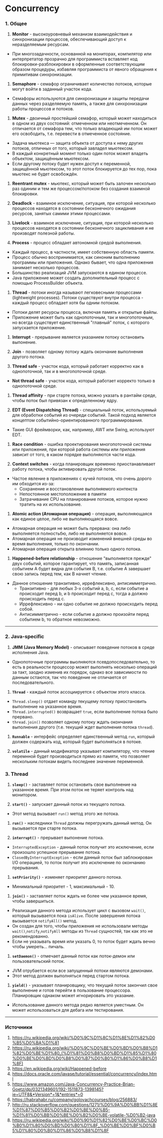 # Concurrency

### 1. Общее

1. **Monitor** - высокоуровневый механизм взаимодействия и синхронизации процессов, обеспечивающий доступ к неразделяемым ресурсам.
  - При многозадачности, основанной на мониторах, компилятор или интерпретатор прозрачно для программиста вставляет код блокировки-разблокировки в оформленные соответствующим образом процедуры, избавляя программиста от явного обращения к примитивам синхронизации.

1. **Semaphore** - семафор ограничивает количество потоков, которые могут войти в заданный участок кода.
  - Семафоры используются для синхронизации и защиты передачи данных через разделяемую память, а также для синхронизации работы процессов и потоков.

1. **Mutex** - двоичный простейший семафор, который может находиться в одном из двух состояний: отмеченном или неотмеченном. Он отличается от семафора тем, что только владеющий им поток может его освободить, т.е. перевести в отмеченное состояние.
  - Задача мьютекса — защита объекта от доступа к нему других потоков, отличных от того, который завладел мьютексом.
  - В каждый конкретный момент только один поток может владеть объектом, защищённым мьютексом.
  - Если другому потоку будет нужен доступ к переменной, защищённой мьютексом, то этот поток блокируется до тех пор, пока мьютекс не будет освобождён.

1. **Reentrant mutex** - мьютекс, который может быть залочен несколько раз одиним и тем же процессом/потоком без создания взаимной блокировки.

1. **Deadlock** - взаимное исключение, ситуация, при которой несколько процессов находятся в состоянии бесконечного ожидания ресурсов, занятых самими этими процессами.

1. **Livelock** - взаимное исключение, ситуация, при которой несколько процессов находятся в состоянии бесконечного зацикливания и не производят полезной работы. 




1. **Process** - процесс обладает автономной средой выполнения. 
  - Каждый процесс, в частности, имеет собственную область памяти.
  - Процесс обычно воспринимается, как синоним выполнению программы или приложения. Однако бывает, что одна приложения занимает несколько процессов.
  - Большинство реализаций JVM запускаются в едином процессе.
  - Java приложение может создать дополнительный процесс с помощью ProcessBuilder объекта.

1. **Thread** - потоки иногда называют легковесными процессами (lightweight processes). Потоки существуют внутри процесса - каждый процесс обладает хотя бы одним потоком.
  - Потоки делят ресурсы процесса, включая память и открытые файлы.
  - Приложение может быть как однопоточным, так и многопоточным, но всегда существует единственный "главный" поток, с которого запускается приложение.

1. **Interrupt** - прерывание является указанием потоку остановить выпонение.

1. **Join** - позволяет одному потоку ждать окончание выполнения другого потока.

1. **Thread safe** - участок кода, который работает корректно как в однопоточной, так и в многопоточной среде.
  - **Not thread safe** - участок кода, который работает корректо только в однопоточной среде.

1. **Thread affinity** - при старте потока, можно указать в рантайм среде, чтобы поток был привязан к определенному ядру.

1. **EDT (Event Dispatching Thread)** - специальный поток, используемый для обработки событий из очереди событий. Такой подход является концептом событийно-ориентированного программирования.
  - Такие GUI фреймворки, как, например, AWT или Swing, используют EDT.

1. **Race condition** - ошибка проектирования многопоточной системы или приложения, при которой работа системы или приложения зависит от того, в каком порядке выполняются части кода.

1. **Context switches** - когда планировщик временно приостанавливает работу потока, чтобы активировать другой поток.
  - Частое явление в приложениях с кучей потоков, что очень дорого им обходится из-за:
    + Сохранение и восстановление выполняемого контекста
    + Непостоянное местоположение в памяти
    + Затрачивание CPU на планирование потоков, которое нужно тратить на их использование.

1. **Atomic action (Атомарная операция)** - операция, выполняющаяся как единое целое, либо не выполняющаяся вовсе.
  - Атомарная операция не может быть прервана: она либо выполняется полностьбю, либо не выполняется вовсе.
  - Атомарная операция не производит изменений внешней среды во время выполнения, только по окончании.
  - Атомарная операция открыта влиянию только одного потока.

1. **Happened-before relationship** - отношение "выполняется прежде" двух событий, которое гарантирует, что память, записанная событием A будет видна для события B, т.е. событие А завершает свою запись перед тем, как B начнет чтение.
  - Данное отношение транзитивно, иррефлексивно, антисимметрично.
    + Транзитивно - для любых 3-х событий a, b, c, если событие a происходит перед b, и b происходит перед c, тогда a должно происходить перед c.
    + Иррефлексивно - ни одно событие не должно происходить перед собой.
    + Антисимметрично - если событие a должно произойти перед событием b, то обратное невозможно.

---

### 2. Java-specific

1. **JMM (Java Memory Model)** - описывает поведение потоков в среде исполнения Java.
  - Однопоточные программы выолняются псевдопоследовательно, то есть в реальности процессор может выполнять несколько операций за такт, заодно изменив их порядок, однако все зависимости по данным остаются, так что поведение не отличается от последовательного.

1. **`Thread`** - каждый поток ассоциируется с объектом этого класса.
  - `Thread.sleep()` отдает команду текущему потоку приостановить выполнение на указанное время.
  - `Thread.interrupted()` возвращает `true`, если выполнение потока было прервано.
  - `thread.join()` позволяет одному потоку ждать окончания выполнения другого (т.е. текущий ждет выполнения потока `thread`).

1. **`Runnable`** - интерфейс определяет единственный метод `run`, который должен содержать код, который будет выполняться в потоке.

1. **`volatile`** - данный модификатор указывает компилятору, что чтение перемнной будет производиться прямо из памяти, что позволяет нескольким потокам видеть последнее значение переменной.

### 3. Thread

1. **`sleep()`** - заставляет поток остановить свое выполнение на указанное время. При этом поток не теряет контроль над монитором.

1. **`start()`** - запускает данный поток из текущего потока.
  - Этот метод вызывает `run()` метод этого же потока.

1. **`run()`** - наследники `Thread` должны перегружать данный метод. Он вызывается при старте потока.

1. **`interrupt()`** - прерывает выпонение потока.
  - `InterruptedException` - данный поток получит это исключение, если произошло успешное прерывание потока.
  - `ClosedByInterruptException` - если данный поток был заблокирован I/O операцией, то поток получит это исключение по окончанию прерывания.

1. **`setPriority()`** - изменяет приоритет данного потока.
  - Минимальный приоритет - 1, максимальный - 10.

1. **`join()`** - заставляет поток ждать не более чем указанное время, чтобы завершиться.
  - Реализация данного метода использует цикл с вызовом `wait()`, который вызывается пока `isAlive`. После завершения потока вызывается `notifyAll()` метод.
  - Он создан для того, чтобы приложения не использовали методы `wait()`,`notify`,`notifyAll` методы из `Thread` сущностей, так как это не рекомендованно.
  - Если не указывать время или указать 0, то поток будет ждать вечно чтобы умереть... пичаль.

1. **`setDaemon()`** - отмечает данный поток как поток-демон или пользовательский поток.
  - JVM отрубается если все запущенный потоки являются демонами.
  - Этот метод должен выполняться перед стартом потока.

1. **`yield()`** - указывает планировщику, что текущий поток закончил свое выполнение и готов перейти в пользование процессора. Планировщик однаком может игнорировать это указание.
  - Использование данного метода редко является уместным. Он может использоваться для дебага или тестирования.

---

### Источники

1. https://ru.wikipedia.org/wiki/%D0%9C%D1%8C%D1%8E%D1%82%D0%B5%D0%BA%D1%81
1. https://ru.wikipedia.org/wiki/%D0%9C%D0%BE%D0%BD%D0%B8%D1%82%D0%BE%D1%80_(%D1%81%D0%B8%D0%BD%D1%85%D1%80%D0%BE%D0%BD%D0%B8%D0%B7%D0%B0%D1%86%D0%B8%D1%8F)
1. https://en.wikipedia.org/wiki/Happened-before
1. https://docs.oracle.com/javase/tutorial/essential/concurrency/index.html
1. https://www.amazon.com/Java-Concurrency-Practice-Brian-Goetz/dp/0321349601/192-1511873-1398145?ie=UTF8&*Version*=1&*entries*=0
1. https://habrahabr.ru/company/golovachcourses/blog/256883/
1. http://ru.stackoverflow.com/questions/1271/%D0%9A%D0%BB%D1%8E%D1%87%D0%B5%D0%B2%D0%BE%D0%B5-%D1%81%D0%BB%D0%BE%D0%B2%D0%BE-volatile-%D0%B2-java
1. https://ru.wikipedia.org/wiki/%D0%90%D1%82%D0%BE%D0%BC%D0%B0%D1%80%D0%BD%D0%B0%D1%8F_%D0%BE%D0%BF%D0%B5%D1%80%D0%B0%D1%86%D0%B8%D1%8F
